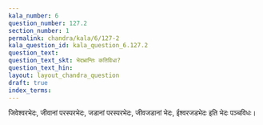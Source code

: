 ```yaml
---
kala_number: 6
question_number: 127.2
section_number: 1
permalink: chandra/kala/6/127-2
kala_question_id: kala_question_6.127.2
question_text: 
question_text_skt: भेदभ्रान्तिः कतिविधा?
question_text_hin: 
layout: layout_chandra_question
draft: true
index_terms:
---
```


<!-- skt-start -->
जिवेश्वरभेदः, जीवानां परस्परभेदः, जडानां परस्परभेदः, जीवजडानां भेदः, ईश्वरजडभेदः इति भेदः पञ्चविधः।
<!-- skt-end -->

<!-- eng-start -->
<!-- eng-end -->

